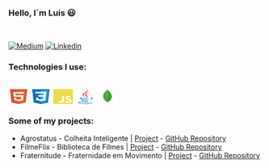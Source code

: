 ### Hello, I´m Luis 😃
<br/>
  
[![Medium](https://img.shields.io/badge/Medium-12100E?style=for-the-badge&logo=medium&logoColor=white)](https://luisbls197.medium.com/)
[![Linkedin](https://img.shields.io/badge/LinkedIn-0077B5?style=for-the-badge&logo=linkedin&logoColor=white)](https://www.linkedin.com/in/luis-santos197/)

### Technologies I use:

<div> 
  <div style="display: inline_block"><br>
    <img align="center" alt="HTML" height="30" width="40" src="https://raw.githubusercontent.com/devicons/devicon/master/icons/html5/html5-original.svg">
    <img align="center" alt="CSS" height="30" width="40" src="https://raw.githubusercontent.com/devicons/devicon/master/icons/css3/css3-original.svg">
    <img align="center" alt="JS" height="30" width="40" src="https://raw.githubusercontent.com/devicons/devicon/master/icons/javascript/javascript-plain.svg">
    <img align="center" alt="Java" height="30" width="40" src="https://raw.githubusercontent.com/devicons/devicon/master/icons/java/java-original.svg">
    <img align="center" alt="MongoDB" height="30" width="40" src="https://raw.githubusercontent.com/devicons/devicon/master/icons/mongodb/mongodb-original.svg">
</div>

### Some of my projects:

- Agrostatus - Colheita Inteligente | <a href="https://agrostatus.herokuapp.com/" target="blank">Project</a> - <a href="https://github.com/luisbelisario/agrostatus" target="blank">GitHub Repository</a>
- FilmeFlix - Biblioteca de Filmes | <a href="https://filmeflix.netlify.app/" target="blank">Project</a> - <a href=https://github.com/luisbelisario/filmeflix target="blank">GitHub Repository</a>
- Fraternitude - Fraternidade em Movimento | <a href=http://fraternitude.herokuapp.com/ target="blank">Project</a> - <a href="https://github.com/Projeto-ONGS/fraternitude" target="blank">GitHub Repository</a>  
